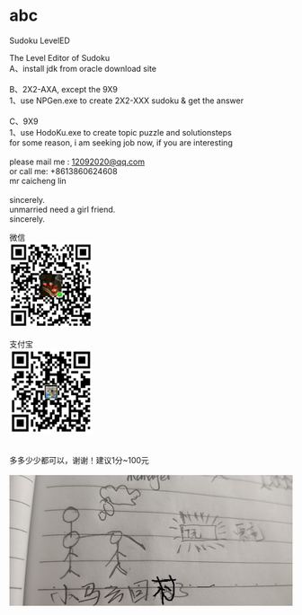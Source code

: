 # abc
Sudoku LevelED

The Level Editor of Sudoku
<br/>
A、install jdk from oracle download site
<br/>
<br/>
B、2X2-AXA, except the 9X9
<br/>
1、use NPGen.exe to create 2X2-XXX sudoku & get the answer
<br/>
<br/>
C、9X9
<br/>
1、use HodoKu.exe to create topic puzzle and solutionsteps
<br/>
for some reason, i am seeking job now,  if you are interesting<br/>
<br/>
please mail me : 12092020@qq.com<br/>
or call me: +8613860624608<br/>
mr caicheng lin<br/>
<br/>
sincerely.
<br/>
unmarried need a girl friend.
<br>
sincerely.
<br/>
<div class="left">微信<br/><img src="cc_wx.png" height="150" width="148" /></div>
<br/>
<div class="left">支付宝<br/><img src="cc_zfb.png" height="150" width="148" /></div>
<br/>
<div class="left"><br/>多多少少都可以，谢谢！建议1分~100元</div>
<br/>
<img src="IMG_20210221_145132.jpg"/>
<br/>

